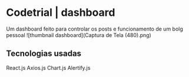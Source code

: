 # Codetrial | dashboard
Um dashboard feito para controlar os posts e funcionamento de um bolg pessoal
![thumbnail dashboard](Captura de Tela (480).png)

## Tecnologias usadas
React.js 
Axios.js
Chart.js
Alertify.js
